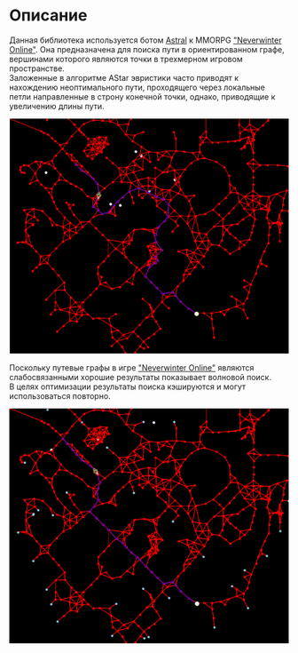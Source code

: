# Описание
Данная библиотека используется ботом [Astral](https://www.neverwinter-bot.com/forums/index.php) к MMORPG ["Neverwinter Online"](https://www.arcgames.com/en/games/neverwinter/news).
Она предназначена для поиска пути в ориентированном графе, вершинами которого являются точки в трехмерном игровом пространстве.  
Заложенные в алгоритме AStar эвристики часто приводят к нахождению неоптимального пути, проходящего через локальные петли направленные в строну конечной точки, однако, приводящие к увеличению длины пути.  

<p align="center"><img src="AStar/img/AStar.png"></p>

Поскольку путевые графы в игре ["Neverwinter Online"](https://www.arcgames.com/en/games/neverwinter/news) являются слабосвязанными хорошие результаты показывает волновой поиск.  
В целях оптимизации результаты поиска кэшируются и могут использоваться повторно.

<p align="center"><img src="AStar/img/WaveSearch.png"></p>
